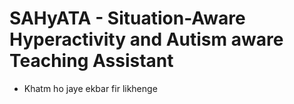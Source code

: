# SAHyATA - Situation-Aware Hyperactivity and Autism aware Teaching Assistant

- Khatm ho jaye ekbar fir likhenge